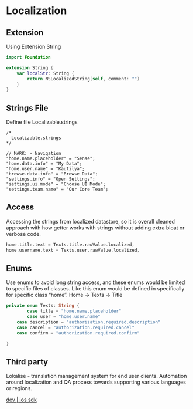 # Localization

## Extension

Using Extension String

```swift
import Foundation

extension String {
    var localStr: String {
        return NSLocalizedString(self, comment: "")
    }
}
```

## Strings File

Define file Localizable.strings

```text
/* 
  Localizable.strings
*/

// MARK: - Navigation
"home.name.placeholder" = "Sense";
"home.data.info" = "My Data";
"home.user.name" = "Kautilya";
"browse.data.info" = "Browse Data";
"settings.info" = "Open Settings";
"settings.ui.mode" = "Choose UI Mode";
"settings.team.name" = "Our Core Team";
```

## Access

Accessing the strings from localized datastore, so it is overall cleaned approach with how getter works with strings without adding extra bloat or verbose code.

```swift
home.title.text = Texts.title.rawValue.localized,
home.username.text = Texts.user.rawValue.localized,
```

## Enums

Use enums to avoid long string access, and these enums would be limited to specific files of classes. Like this enum would be defined in specifically for specific class “home”. Home -&gt; Texts -&gt; Title

```swift
private enum Texts: String {
        case title = "home.name.placeholder"
        case user = "home.user.name"
    case description = "authorization.required.description"
    case cancel = "authorization.required.cancel"
    case confirm = "authorization.required.confirm"

}
```

## Third party

Lokalise - translation management system for end user clients. 
Automation around localization and QA process towards supporting various languages or regions.

[dev | ios sdk](https://developers.lokalise.com/docs/ios-sdk)
